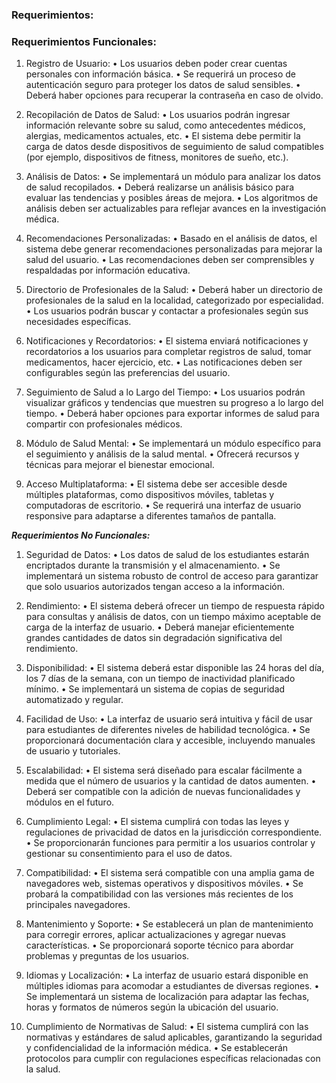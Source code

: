 ### Requerimientos:

### Requerimientos Funcionales:

1.	Registro de Usuario:
•	Los usuarios deben poder crear cuentas personales con información básica.
•	Se requerirá un proceso de autenticación seguro para proteger los datos de salud sensibles.
•	Deberá haber opciones para recuperar la contraseña en caso de olvido.

2.	Recopilación de Datos de Salud:
•	Los usuarios podrán ingresar información relevante sobre su salud, como antecedentes médicos, alergias, medicamentos actuales, etc.
•	El sistema debe permitir la carga de datos desde dispositivos de seguimiento de salud compatibles (por ejemplo, dispositivos de fitness, monitores de sueño, etc.).

3.	Análisis de Datos:
•	Se implementará un módulo para analizar los datos de salud recopilados.
•	Deberá realizarse un análisis básico para evaluar las tendencias y posibles áreas de mejora.
•	Los algoritmos de análisis deben ser actualizables para reflejar avances en la investigación médica.

4.	Recomendaciones Personalizadas:
•	Basado en el análisis de datos, el sistema debe generar recomendaciones personalizadas para mejorar la salud del usuario.
•	Las recomendaciones deben ser comprensibles y respaldadas por información educativa.

5.	Directorio de Profesionales de la Salud:
•	Deberá haber un directorio de profesionales de la salud en la localidad, categorizado por especialidad.
•	Los usuarios podrán buscar y contactar a profesionales según sus necesidades específicas.

6.	Notificaciones y Recordatorios:
•	El sistema enviará notificaciones y recordatorios a los usuarios para completar registros de salud, tomar medicamentos, hacer ejercicio, etc.
•	Las notificaciones deben ser configurables según las preferencias del usuario.

7.	Seguimiento de Salud a lo Largo del Tiempo:
•	Los usuarios podrán visualizar gráficos y tendencias que muestren su progreso a lo largo del tiempo.
•	Deberá haber opciones para exportar informes de salud para compartir con profesionales médicos.

8.	Módulo de Salud Mental:
•	Se implementará un módulo específico para el seguimiento y análisis de la salud mental.
•	Ofrecerá recursos y técnicas para mejorar el bienestar emocional.

9.	Acceso Multiplataforma:
•	El sistema debe ser accesible desde múltiples plataformas, como dispositivos móviles, tabletas y computadoras de escritorio.
•	Se requerirá una interfaz de usuario responsive para adaptarse a diferentes tamaños de pantalla.


***Requerimientos No Funcionales:***

1.	Seguridad de Datos:
•	Los datos de salud de los estudiantes estarán encriptados durante la transmisión y el almacenamiento.
•	Se implementará un sistema robusto de control de acceso para garantizar que solo usuarios autorizados tengan acceso a la información.

2.	Rendimiento:
•	El sistema deberá ofrecer un tiempo de respuesta rápido para consultas y análisis de datos, con un tiempo máximo aceptable de carga de la interfaz de usuario.
•	Deberá manejar eficientemente grandes cantidades de datos sin degradación significativa del rendimiento.

3.	Disponibilidad:
•	El sistema deberá estar disponible las 24 horas del día, los 7 días de la semana, con un tiempo de inactividad planificado mínimo.
•	Se implementará un sistema de copias de seguridad automatizado y regular.

4.	Facilidad de Uso:
•	La interfaz de usuario será intuitiva y fácil de usar para estudiantes de diferentes niveles de habilidad tecnológica.
•	Se proporcionará documentación clara y accesible, incluyendo manuales de usuario y tutoriales.

5.	Escalabilidad:
•	El sistema será diseñado para escalar fácilmente a medida que el número de usuarios y la cantidad de datos aumenten.
•	Deberá ser compatible con la adición de nuevas funcionalidades y módulos en el futuro.

6.	Cumplimiento Legal:
•	El sistema cumplirá con todas las leyes y regulaciones de privacidad de datos en la jurisdicción correspondiente.
•	Se proporcionarán funciones para permitir a los usuarios controlar y gestionar su consentimiento para el uso de datos.

7.	Compatibilidad:
•	El sistema será compatible con una amplia gama de navegadores web, sistemas operativos y dispositivos móviles.
•	Se probará la compatibilidad con las versiones más recientes de los principales navegadores.

8.	Mantenimiento y Soporte:
•	Se establecerá un plan de mantenimiento para corregir errores, aplicar actualizaciones y agregar nuevas características.
•	Se proporcionará soporte técnico para abordar problemas y preguntas de los usuarios.

9.	Idiomas y Localización:
•	La interfaz de usuario estará disponible en múltiples idiomas para acomodar a estudiantes de diversas regiones.
•	Se implementará un sistema de localización para adaptar las fechas, horas y formatos de números según la ubicación del usuario.

10.	Cumplimiento de Normativas de Salud:
•	El sistema cumplirá con las normativas y estándares de salud aplicables, garantizando la seguridad y confidencialidad de la información médica.
•	Se establecerán protocolos para cumplir con regulaciones específicas relacionadas con la salud.